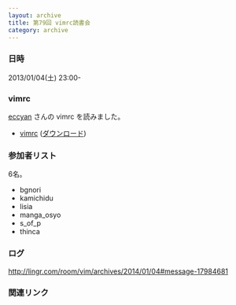 ```yaml
---
layout: archive
title: 第79回 vimrc読書会
category: archive
---
```


### 日時
2013/01/04(土) 23:00-

### vimrc
[eccyan](https://github.com/eccyan) さんの vimrc を読みました。

- [vimrc](https://github.com/eccyan/dotfiles/blob/df186a154a634d91ead180d04e48ce8da5359a40/.vimrc) ([ダウンロード](https://raw.github.com/eccyan/dotfiles/df186a154a634d91ead180d04e48ce8da5359a40/.vimrc))

### 参加者リスト

6名。

- bgnori
- kamichidu
- lisia
- manga_osyo
- s_of_p
- thinca

### ログ
<http://lingr.com/room/vim/archives/2014/01/04#message-17984681>

### 関連リンク

